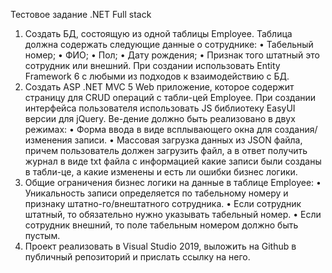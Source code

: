Тестовое задание .NET Full stack

1.	Создать БД, состоящую из одной таблицы Employee. Таблица должна содержать следующие данные о сотруднике:
•	Табельный номер;
•	ФИО;
•	Пол;
•	Дату рождения;
•	Признак того штатный это сотрудник или внешний.
При создании использовать Entity Framework 6 с любыми из подходов к взаимодействию с БД.
2.	Создать ASP .NET  MVC 5 Web приложение, которое содержит страницу для CRUD операций с табли-цей Employee.
При создании интерфейса пользователя использовать JS библиотеку EasyUI версии для jQuery. Ве-дение должно быть реализовано в двух режимах:
•	Форма ввода в виде всплывающего окна для создания/изменения записи.
•	Массовая загрузка данных из JSON файла, причем пользователь должен загрузить файл, а в ответ получить журнал в виде txt файла с информацией какие записи были созданы в табли-це, а какие изменены и есть ли ошибки бизнес логики.
3.	Общие ограничения бизнес логики на данные в таблице Employee:
•	Уникальность записи определяется по табельному номеру и признаку штатно-го/внештатного сотрудника.
•	Если сотрудник штатный, то обязательно нужно указывать табельный номер.
•	Если сотрудник внешний, то поле табельным номером должно быть пустым.
4.	Проект реализовать в Visual Studio 2019, выложить на Github в публичный репозиторий и прислать ссылку на него.
